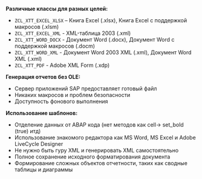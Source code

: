 **Различные классы для разных целей:**
* `ZCL_XTT_EXCEL_XLSX` – Книга Excel (.xlsx), Книга Excel с поддержкой макросов (.xlsm)
* `ZCL_XTT_EXCEL_XML` - XML-таблица 2003 (.xml)
* `ZCL_XTT_WORD_DOCX` - Документ Word (.docx), Документ Word с поддержкой макросов (.docm)
* `ZCL_XTT_WORD_XML` - Документ Word 2003 XML (.xml), Документ Word XML (.xml)
* `ZCL_XTT_PDF` - Adobe XML Form (.xdp)

**Генерация отчетов без OLE:**
* Сервер приложений SAP предоставляет готовый файл
* Никаких макросов и проблем безопасности
* Доступность фонового выполнения

**Использование шаблонов:**
* Отделение данных от ABAP кода (нет методов как cell-> set_bold (true) итд)
* Использование знакомого редактора как MS Word, MS Excel и Adobe LiveCycle Designer
* Не нужно быть гуру XML и генерировать XML самостоятельно
* Полное сохранение исходного форматирования документа
* Формирование сложных объектов отчетности, таких как сводные таблицы и диаграммы
